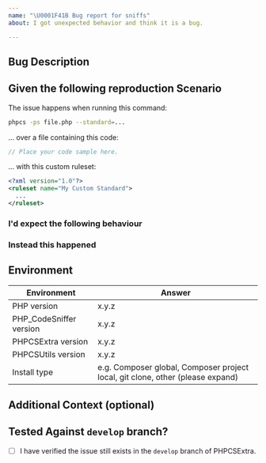 ```yaml
---
name: "\U0001F41B Bug report for sniffs"
about: I got unexpected behavior and think it is a bug.

---
```


<!--
PLEASE FILL OUT THE TEMPLATE COMPLETELY.
BUG REPORTS WHICH CANNOT BE REPRODUCED BASED ON THE INFORMATION PROVIDED WILL BE CLOSED.
-->

## Bug Description
<!-- Provide a clear and concise description of the problem you are experiencing. -->


## Given the following reproduction Scenario
<!-- Please provide example code that allows us to reproduce the issue. Do NOT paste screenshots of code! -->

The issue happens when running this command:
<!-- Adjust the below command as appropriate. -->
```bash
phpcs -ps file.php --standard=...
```

... over a file containing this code:
```php
// Place your code sample here.
```

<!-- Optionally post a *minimal* version of your custom ruleset here if needed to reproduce the issue. -->
... with this custom ruleset:
```xml
<?xml version="1.0"?>
<ruleset name="My Custom Standard">
  ...
</ruleset>
```


### I'd expect the following behaviour
<!-- What was the expected (correct) behavior? -->


### Instead this happened
<!--
What is the current (buggy) behavior?
Please provide as much information as possible and relevant.

Whenever possible, include the error message and the error code for the sniff that is being
(or should have been) triggered.
You can see the sniff error codes by running `phpcs` with the `-s` flag.
Example: `Universal.Arrays.DuplicateArrayKey.Found`
-->


## Environment
<!--
Please include as many details as relevant about the environment you experienced the bug in.
You should be able to get the version numbers using the `composer info` command.
-->

| Environment             | Answer                                                                         |
|-------------------------|--------------------------------------------------------------------------------|
| PHP version             | x.y.z                                                                          |
| PHP_CodeSniffer version | x.y.z                                                                          |
| PHPCSExtra version      | x.y.z                                                                          |
| PHPCSUtils version      | x.y.z                                                                          |
| Install type            | e.g. Composer global, Composer project local, git clone, other (please expand) |


## Additional Context (optional)
<!-- Add any other context about the problem here. -->


## Tested Against `develop` branch?
- [ ] I have verified the issue still exists in the `develop` branch of PHPCSExtra.
